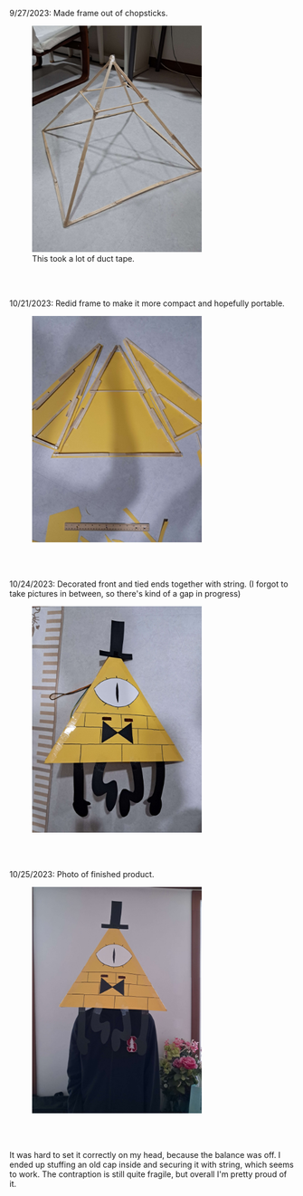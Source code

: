 9/27/2023: Made frame out of chopsticks.

<figure>
    <img style="width:300px" src="/images/activity/20230926_halloween_2023_1.jpg">
    <figcaption>This took a lot of duct tape.</figcaption>
</figure>
<br>
<br>

10/21/2023: Redid frame to make it more compact and hopefully portable.
<figure>
    <img style="width:300px" src="/images/activity/20230926_halloween_2023_2.jpg">
</figure>
<br>
<br>

10/24/2023: Decorated front and tied ends together with string.
(I forgot to take pictures in between, so there's kind of a gap in progress)
<figure>
    <img style="width:300px" src="/images/activity/20230926_halloween_2023_3.jpg">
</figure>
<br>
<br>

10/25/2023: Photo of finished product.
<figure>
    <img style="width:300px" src="/images/activity/20230926_halloween_2023_4.jpg">
</figure>
<br>
<br>

It was hard to set it correctly on my head, because the balance was off. I ended up stuffing an old cap inside and securing it with string, which seems to work. The contraption is still quite fragile, but overall I'm pretty proud of it.